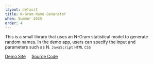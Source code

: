 ```yaml
---
layout: default
title: N-Gram Name Generator
when: Summer 2015
order: 4
---
```


This is a small library that uses an N-Gram statistical model to generate random names. In the demo app, users can specify the input and parameters such as N. `JavaScript` `HTML` `CSS`

[Demo Site](
http://teshel.github.io/ngram/) &nbsp; &nbsp; [Source Code](https://github.com/Teshel/teshel.github.io/tree/master/ngram)
